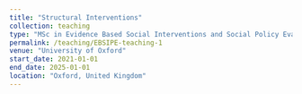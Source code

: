 ```yaml
---
title: "Structural Interventions"
collection: teaching
type: "MSc in Evidence Based Social Interventions and Social Policy Evaluation"
permalink: /teaching/EBSIPE-teaching-1
venue: "University of Oxford"
start_date: 2021-01-01
end_date: 2025-01-01
location: "Oxford, United Kingdom"
---
```


